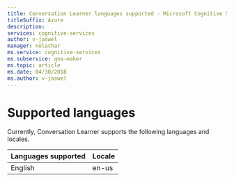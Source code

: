 ```yaml
---
title: Conversation Learner languages supported - Microsoft Cognitive Services | Microsoft Docs
titleSuffix: Azure
description: 
services: cognitive-services
author: v-jaswel
manager: nolachar
ms.service: cognitive-services
ms.subservice: qna-maker
ms.topic: article
ms.date: 04/30/2018
ms.author: v-jaswel
---
```


# Supported languages

Currently, Conversation Learner supports the following languages and locales.

|Languages supported| Locale|
|-----|----|
|English|en-us|
